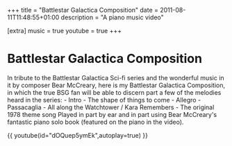 +++
title = "Battlestar Galactica Composition"
date = 2011-08-11T11:48:55+01:00
description = "A piano music video"

[extra]
music = true
youtube = true
+++

# Battlestar Galactica Composition

In tribute to the Battlestar Galactica Sci-fi series and the wonderful music in it by composer Bear McCreary, here is my Battlestar Galactica Composition, in which the true BSG fan will be able to discern part a few of the melodies heard in the series: - Intro - The shape of things to come - Allegro - Passacaglia - All along the Watchtower / Kara Remembers - The original 1978 theme song Played in part by ear and in part using Bear McCreary's fantastic piano solo book (featured on the piano in the video).

{{ youtube(id="dOQuep5ymEk",autoplay=true) }}

